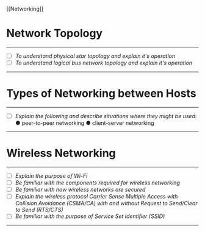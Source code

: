[[Networking]]
# Network Topology
---
- [ ] *To understand physical star topology and explain it's operation*
- [ ] *To understand logical bus network topology and explain it's operation*
---

# Types of Networking between Hosts
---
- [ ] *Explain the following and describe situations where they might be used:*
	● peer-to-peer networking 
	● client-server networking
---
# Wireless Networking
---
- [ ] *Explain the purpose of Wi-Fi* 
- [ ] *Be familiar with the components required for wireless networking* 
- [ ] *Be familiar with how wireless networks are secured* 
- [ ] *Explain the wireless protocol Carrier Sense Multiple Access with Collision Avoidance (CSMA/CA) with and without Request to Send/Clear to Send (RTS/CTS)* 
- [ ] *Be familiar with the purpose of Service Set Identifier (SSID)*
---
